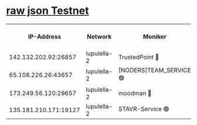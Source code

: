 [raw json Testnet](https://rpc-check.jaclalt.stavr.tech/jaclalt/rpc-jaclalt-result.json)
=

<table><tr><th>IP-Address</th><th>Network</th><th>Moniker</th><th>Latest Block Height</th><th>Earliest Block Height</th><th>Catching Up</th><th>Tx Index</th><th>Voting Power</th><th>Scan Time</th></tr><tr><td>142.132.202.92:26857</td><td>lupulella-2</td><td>TrustedPoint 🔴</td><td>6886932</td><td>6282001</td><td>False</td><td>off</td><td>5</td><td>2024-02-29T05:33:45.080612453UTC</td></tr><tr><td>65.108.226.26:43657</td><td>lupulella-2</td><td>[NODERS]TEAM_SERVICE 🟢</td><td>6886932</td><td>6282001</td><td>False</td><td>on</td><td>0</td><td>2024-02-29T05:33:45.410715791UTC</td></tr><tr><td>173.249.56.120:29657</td><td>lupulella-2</td><td>moodman 🔴</td><td>6886932</td><td>6786932</td><td>False</td><td>off</td><td>1075134</td><td>2024-02-29T05:33:44.831812027UTC</td></tr><tr><td>135.181.210.171:19127</td><td>lupulella-2</td><td>STAVR-Service 🟢</td><td>6886931</td><td>6884001</td><td>False</td><td>on</td><td>0</td><td>2024-02-29T05:33:36.319078650UTC</td></tr></table>
